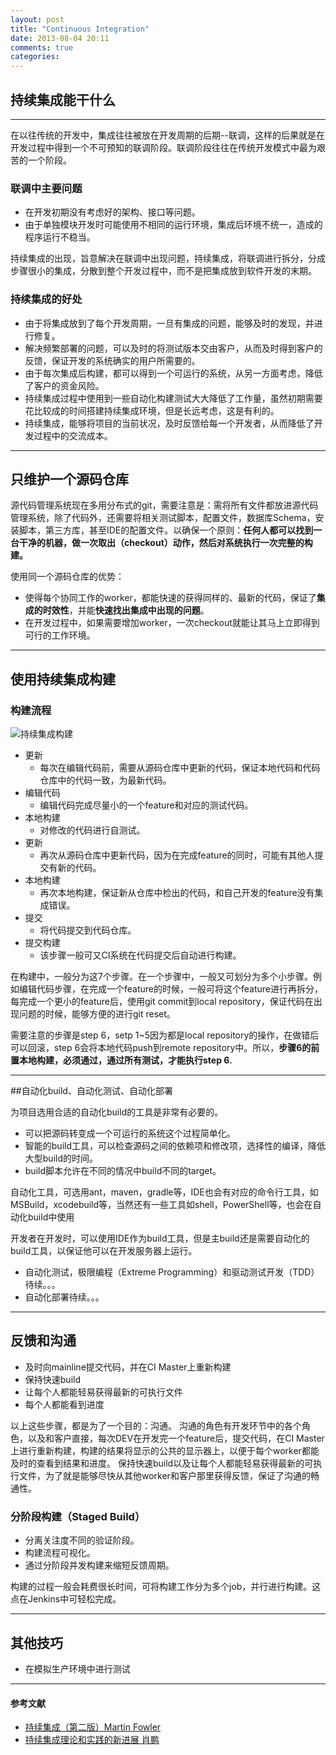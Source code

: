 ```yaml
---
layout: post
title: "Continuous Integration"
date: 2013-08-04 20:11
comments: true
categories:
---
```


## 持续集成能干什么

---

在以往传统的开发中，集成往往被放在开发周期的后期--联调，这样的后果就是在开发过程中得到一个不可预知的联调阶段。联调阶段往往在传统开发模式中最为艰苦的一个阶段。

### 联调中主要问题

* 在开发初期没有考虑好的架构、接口等问题。
* 由于单独模块开发时可能使用不相同的运行环境，集成后环境不统一，造成的程序运行不稳当。

持续集成的出现，旨意解决在联调中出现问题，持续集成，将联调进行拆分，分成步骤很小的集成，分散到整个开发过程中，而不是把集成放到软件开发的末期。

### 持续集成的好处

* 由于将集成放到了每个开发周期，一旦有集成的问题，能够及时的发现，并进行修复。
* 解决频繁部署的问题，可以及时的将测试版本交由客户，从而及时得到客户的反馈，保证开发的系统确实的用户所需要的。
* 由于每次集成后构建，都可以得到一个可运行的系统，从另一方面考虑，降低了客户的资金风险。
* 持续集成过程中使用到一些自动化构建测试大大降低了工作量，虽然初期需要花比较成的时间搭建持续集成环境，但是长远考虑，这是有利的。
* 持续集成，能够将项目的当前状况，及时反馈给每一个开发者，从而降低了开发过程中的交流成本。

---

## 只维护一个源码仓库

源代码管理系统现在多用分布式的git，需要注意是：需将所有文件都放进源代码管理系统，除了代码外，还需要将相关测试脚本，配置文件，数据库Schema，安装脚本，第三方库，甚至IDE的配置文件。以确保一个原则：**任何人都可以找到一台干净的机器，做一次取出（checkout）动作，然后对系统执行一次完整的构建。**

使用同一个源码仓库的优势：

* 使得每个协同工作的worker，都能快速的获得同样的、最新的代码，保证了**集成的时效性**，并能**快速找出集成中出现的问题**。
* 在开发过程中，如果需要增加worker，一次checkout就能让其马上立即得到可行的工作环境。

---

## 使用持续集成构建

### 构建流程

![持续集成构建](http://www.infoq.com/resource/articles/ci-theory-practice/zh/resources/image1.png)

* 更新
	* 每次在编辑代码前，需要从源码仓库中更新的代码，保证本地代码和代码仓库中的代码一致，为最新代码。
* 编辑代码
	* 编辑代码完成尽量小的一个feature和对应的测试代码。
* 本地构建
	* 对修改的代码进行自测试。
* 更新
	* 再次从源码仓库中更新代码，因为在完成feature的同时，可能有其他人提交有新的代码。
* 本地构建
	* 再次本地构建，保证新从仓库中检出的代码，和自己开发的feature没有集成错误。
* 提交
	* 将代码提交到代码仓库。
* 提交构建
	* 该步骤一般可又CI系统在代码提交后自动进行构建。

在构建中，一般分为这7个步骤。在一个步骤中，一般又可划分为多个小步骤。例如编辑代码步骤，在完成一个feature的时候，一般可将这个feature进行再拆分，每完成一个更小的feature后，使用git commit到local repository，保证代码在出现问题的时候，能够方便的进行git reset。

需要注意的步骤是step 6，setp 1~5因为都是local repository的操作，在做错后可以回滚，step 6会将本地代码push到remote repository中。所以，**步骤6的前置本地构建，必须通过，通过所有测试，才能执行step 6.**

---

##自动化build、自动化测试、自动化部署

为项目选用合适的自动化build的工具是非常有必要的。

* 可以把源码转变成一个可运行的系统这个过程简单化。
* 智能的build工具，可以检查源码之间的依赖项和修改项，选择性的编译，降低大型build的时间。
* build脚本允许在不同的情况中build不同的target。

自动化工具，可选用ant，maven，gradle等，IDE也会有对应的命令行工具，如MSBuild，xcodebuild等，当然还有一些工具如shell，PowerShell等，也会在自动化build中使用

开发者在开发时，可以使用IDE作为build工具，但是主build还是需要自动化的build工具，以保证他可以在开发服务器上运行。

* 自动化测试，极限编程（Extreme Programming）和驱动测试开发（TDD）待续。。。
* 自动化部署待续。。。

---

## 反馈和沟通
* 及时向mainline提交代码，并在CI Master上重新构建
* 保持快速build
* 让每个人都能轻易获得最新的可执行文件
* 每个人都能看到进度

以上这些步骤，都是为了一个目的：沟通。
沟通的角色有开发环节中的各个角色，以及和客户直接，每次DEV在开发完一个feature后，提交代码，在CI Master上进行重新构建，构建的结果将显示的公共的显示器上，以便于每个worker都能及时的查看到结果和进度。
保持快速build以及让每个人都能轻易获得最新的可执行文件，为了就是能够尽快从其他worker和客户那里获得反馈，保证了沟通的畅通性。

### 分阶段构建（Staged Build）

* 分离关注度不同的验证阶段。
* 构建流程可视化。
* 通过分阶段并发构建来缩短反馈周期。

构建的过程一般会耗费很长时间，可将构建工作分为多个job，并行进行构建。这点在Jenkins中可轻松完成。

---

## 其他技巧

* 在模拟生产环境中进行测试

---
#### 参考文献
* [持续集成（第二版）Martin Fowler](http://article.yeeyan.org/view/2251/94882)
* [持续集成理论和实践的新进展 肖鹏](http://www.infoq.com/cn/articles/ci-theory-practice)
